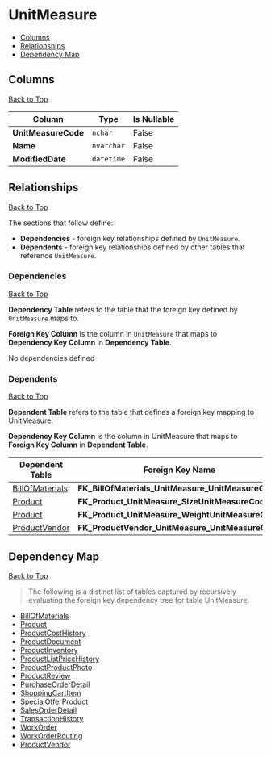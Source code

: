 # UnitMeasure

* [Columns](#columns)
* [Relationships](#relationships)
* [Dependency Map](#dependency-map)

## Columns
[Back to Top](#unitmeasure)

Column | Type | Is Nullable
-------|------|------------
**UnitMeasureCode** | `nchar` | False
**Name** | `nvarchar` | False
**ModifiedDate** | `datetime` | False

## Relationships
[Back to Top](#unitmeasure)


The sections that follow define:
* **Dependencies** - foreign key relationships defined by `UnitMeasure`.
* **Dependents** - foreign key relationships defined by other tables that reference `UnitMeasure`.

### Dependencies
[Back to Top](#unitmeasure)

**Dependency Table** refers to the table that the foreign key defined by `UnitMeasure` maps to.

**Foreign Key Column** is the column in `UnitMeasure` that maps to **Dependency Key Column** in **Dependency Table**.

No dependencies defined

### Dependents
[Back to Top](#unitmeasure)

**Dependent Table** refers to the table that defines a foreign key mapping to UnitMeasure.

**Dependency Key Column** is the column in UnitMeasure that maps to **Foreign Key Column** in **Dependent Table**.

Dependent Table | Foreign Key Name | Foreign Key Column | Dependency Key Column
----------------|------------------|--------------------|----------------------
[BillOfMaterials](./BillOfMaterials.md) | **FK_BillOfMaterials_UnitMeasure_UnitMeasureCode** | `UnitMeasureCode` | `UnitMeasureCode`
[Product](./Product.md) | **FK_Product_UnitMeasure_SizeUnitMeasureCode** | `SizeUnitMeasureCode` | `UnitMeasureCode`
[Product](./Product.md) | **FK_Product_UnitMeasure_WeightUnitMeasureCode** | `WeightUnitMeasureCode` | `UnitMeasureCode`
[ProductVendor](./ProductVendor.md) | **FK_ProductVendor_UnitMeasure_UnitMeasureCode** | `UnitMeasureCode` | `UnitMeasureCode`

## Dependency Map
[Back to Top](#unitmeasure)

> The following is a distinct list of tables captured by recursively evaluating the foreign key dependency tree for table UnitMeasure.

* [BillOfMaterials](./BillOfMaterials.md)
* [Product](./Product.md)
* [ProductCostHistory](./ProductCostHistory.md)
* [ProductDocument](./ProductDocument.md)
* [ProductInventory](./ProductInventory.md)
* [ProductListPriceHistory](./ProductListPriceHistory.md)
* [ProductProductPhoto](./ProductProductPhoto.md)
* [ProductReview](./ProductReview.md)
* [PurchaseOrderDetail](./PurchaseOrderDetail.md)
* [ShoppingCartItem](./ShoppingCartItem.md)
* [SpecialOfferProduct](./SpecialOfferProduct.md)
* [SalesOrderDetail](./SalesOrderDetail.md)
* [TransactionHistory](./TransactionHistory.md)
* [WorkOrder](./WorkOrder.md)
* [WorkOrderRouting](./WorkOrderRouting.md)
* [ProductVendor](./ProductVendor.md)

